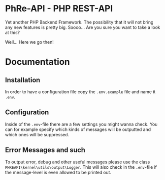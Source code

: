 # PhRe-API - PHP REST-API
Yet another PHP Backend Framework.
The possibility that it will not bring any new features is pretty big.
Soooo... Are you sure you want to take a look at this?

Well... Here we go then!

# Documentation

## Installation
In order to have a configuration file copy the `.env.example` file and name it `.env`.

## Configuration
Inside of the `.env`-file there are a few settings you might wanna check.
You can for example specify which kinds of messages will be outputted and which ones will be suppressed.

## Error Messages and such
To output error, debug and other useful messages please use the class `PHREAPI\kernel\utils\output\Logger`.
This will also check in the `.env`-file if the message-level is even allowed to be printed out.
